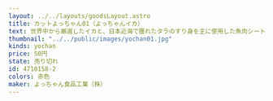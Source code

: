 ```yaml
---
layout: ../../layouts/goodsLayout.astro
title: カットよっちゃん01（よっちゃんイカ）
text: 世界中から厳選したイカと、日本近海で獲れたタラのすり身を主に使用した魚肉シートを食べやすい一口サイズにカットし、秘伝の調味でさっぱりとした酢味に仕上げました。
thumbnail: "../../public/images/yochan01.jpg"
kinds: yochan
price: 50円
state: 売り切れ
id: 4710158-2
colors: 赤色
maker: よっちゃん食品工業（株）
---
```

